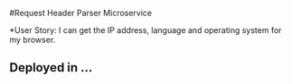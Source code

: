 #Request Header Parser Microservice

*User Story: I can get the IP address, language and operating system for my browser.

## Deployed in ...
